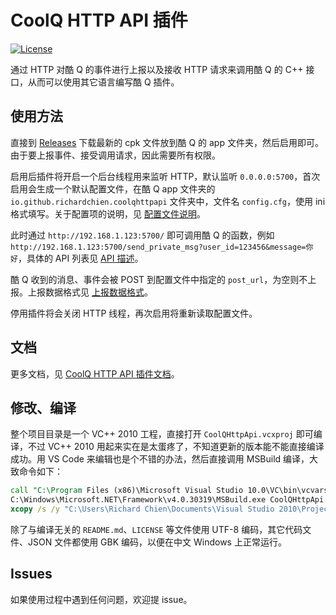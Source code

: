 # CoolQ HTTP API 插件

[![License](https://img.shields.io/badge/license-MIT%20License-blue.svg)](https://raw.githubusercontent.com/richardchien/coolq-http-api/master/LICENSE)

通过 HTTP 对酷 Q 的事件进行上报以及接收 HTTP 请求来调用酷 Q 的 C++ 接口，从而可以使用其它语言编写酷 Q 插件。

## 使用方法

直接到 [Releases](https://github.com/richardchien/coolq-http-api/releases) 下载最新的 cpk 文件放到酷 Q 的 app 文件夹，然后启用即可。由于要上报事件、接受调用请求，因此需要所有权限。

启用后插件将开启一个后台线程用来监听 HTTP，默认监听 `0.0.0.0:5700`，首次启用会生成一个默认配置文件，在酷 Q app 文件夹的 `io.github.richardchien.coolqhttpapi` 文件夹中，文件名 `config.cfg`，使用 ini 格式填写。关于配置项的说明，见 [配置文件说明](https://richardchien.github.io/coolq-http-api/#/Configuration)。

此时通过 `http://192.168.1.123:5700/` 即可调用酷 Q 的函数，例如 `http://192.168.1.123:5700/send_private_msg?user_id=123456&message=你好`，具体的 API 列表见 [API 描述](https://richardchien.github.io/coolq-http-api/#/API)。

酷 Q 收到的消息、事件会被 POST 到配置文件中指定的 `post_url`，为空则不上报。上报数据格式见 [上报数据格式](https://richardchien.github.io/coolq-http-api/#/Post)。

停用插件将会关闭 HTTP 线程，再次启用将重新读取配置文件。

## 文档

更多文档，见 [CoolQ HTTP API 插件文档](https://richardchien.github.io/coolq-http-api/)。

## 修改、编译

整个项目目录是一个 VC++ 2010 工程，直接打开 `CoolQHttpApi.vcxproj` 即可编译，不过 VC++ 2010 用起来实在是太蛋疼了，不知道更新的版本能不能直接编译成功。用 VS Code 来编辑也是个不错的办法，然后直接调用 MSBuild 编译，大致命令如下：

```bat
call "C:\Program Files (x86)\Microsoft Visual Studio 10.0\VC\bin\vcvars32.bat"
C:\Windows\Microsoft.NET\Framework\v4.0.30319\MSBuild.exe CoolQHttpApi.vcxproj /t:Build /p:Configuration=Release && xcopy /s /y "C:\Users\Richard Chien\Documents\Visual Studio 2010\Projects\CoolQHttpApi\CoolQHttpApi\Release\io.github.richardchien.coolqhttpapi.dll" "C:\Program Files (x86)\CQA\app\"
xcopy /s /y "C:\Users\Richard Chien\Documents\Visual Studio 2010\Projects\CoolQHttpApi\CoolQHttpApi\io.github.richardchien.coolqhttpapi.json" "C:\Program Files (x86)\CQA\app\"
```

除了与编译无关的 `README.md`、`LICENSE` 等文件使用 UTF-8 编码，其它代码文件、JSON 文件都使用 GBK 编码，以便在中文 Windows 上正常运行。

## Issues

如果使用过程中遇到任何问题，欢迎提 issue。
